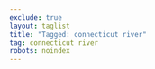 ```yaml
---
exclude: true
layout: taglist
title: "Tagged: connecticut river"
tag: connecticut river
robots: noindex
---
```

